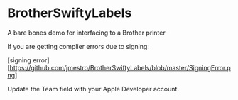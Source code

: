 # BrotherSwiftyLabels
A bare bones demo for interfacing to a Brother printer

If you are getting complier errors due to signing:

[signing error][https://github.com/jmestro/BrotherSwiftyLabels/blob/master/SigningError.png]

Update the Team field with your Apple Developer account.
